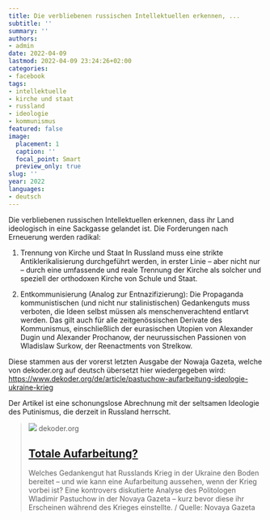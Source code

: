 ```yaml
---
title: Die verbliebenen russischen Intellektuellen erkennen, ...
subtitle: ''
summary: ''
authors:
- admin
date: 2022-04-09
lastmod: 2022-04-09 23:24:26+02:00
categories:
- facebook
tags:
- intellektuelle
- kirche und staat
- russland
- ideologie
- kommunismus
featured: false
image:
  placement: 1
  caption: ''
  focal_point: Smart
  preview_only: true
slug: ''
year: 2022
languages:
- deutsch
---
```


Die verbliebenen russischen Intellektuellen erkennen, dass ihr Land ideologisch in eine Sackgasse gelandet ist. Die Forderungen nach Erneuerung werden radikal:

1. Trennung von Kirche und Staat 
In Russland muss eine strikte Antiklerikalisierung durchgeführt werden, in erster Linie – aber nicht nur – durch eine umfassende und reale Trennung der Kirche als solcher und speziell der orthodoxen Kirche von Schule und Staat.

2. Entkommunisierung (Analog zur Entnazifizierung):
Die Propaganda kommunistischen (und nicht nur stalinistischen) Gedankenguts muss verboten, die Ideen selbst müssen als menschenverachtend entlarvt werden. Das gilt auch für alle zeitgenössischen Derivate des Kommunismus, einschließlich der eurasischen Utopien von Alexander Dugin und Alexander Prochanow, der neurussischen Passionen von Wladislaw Surkow, der Reenactments von Strelkow. 

Diese stammen aus der vorerst letzten Ausgabe der Nowaja Gazeta, welche von dekoder.org auf deutsch übersetzt hier wiedergegeben wird: https://www.dekoder.org/de/article/pastuchow-aufarbeitung-ideologie-ukraine-krieg

Der Artikel ist eine schonungslose Abrechnung mit der seltsamen Ideologie des Putinismus, die derzeit in Russland herrscht.
> [![](https://www.dekoder.org/sites/default/files/pastuchow_social.png)](https://www.dekoder.org/de/article/pastuchow-aufarbeitung-ideologie-ukraine-krieg)
> dekoder.org
> ## [Totale Aufarbeitung?](https://www.dekoder.org/de/article/pastuchow-aufarbeitung-ideologie-ukraine-krieg)
>
>Welches Gedankengut hat Russlands Krieg in der Ukraine den Boden bereitet – und wie kann eine Aufarbeitung aussehen, wenn der Krieg vorbei ist? Eine kontrovers diskutierte Analyse des Politologen Wladimir Pastuchow in der Novaya Gazeta – kurz bevor diese ihr Erscheinen während des Krieges einstellte. / Quelle: Novaya Gazeta